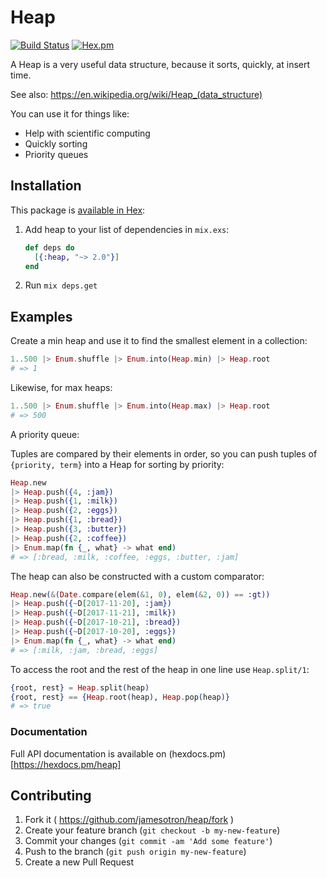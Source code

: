 # Heap
[![Build Status](https://travis-ci.org/jamesotron/heap.svg?branch=master)](https://travis-ci.org/jamesotron/heap)
[![Hex.pm](https://img.shields.io/hexpm/v/heap.svg)](https://hex.pm/packages/heap)

A Heap is a very useful data structure, because it sorts, quickly, at insert time.


See also: https://en.wikipedia.org/wiki/Heap_(data_structure)

You can use it for things like:

  - Help with scientific computing
  - Quickly sorting
  - Priority queues

## Installation

This package is [available in Hex](https://hex.pm/packages/heap):

  1. Add heap to your list of dependencies in `mix.exs`:

        ```elixir
        def deps do
          [{:heap, "~> 2.0"}]
        end
        ```

  2. Run `mix deps.get`

## Examples

Create a min heap and use it to find the smallest element in a collection:

```elixir
1..500 |> Enum.shuffle |> Enum.into(Heap.min) |> Heap.root
# => 1
```

Likewise, for max heaps:

```elixir
1..500 |> Enum.shuffle |> Enum.into(Heap.max) |> Heap.root
# => 500
```

A priority queue:

Tuples are compared by their elements in order, so you can push tuples
of `{priority, term}` into a Heap for sorting by priority:

```elixir
Heap.new
|> Heap.push({4, :jam})
|> Heap.push({1, :milk})
|> Heap.push({2, :eggs})
|> Heap.push({1, :bread})
|> Heap.push({3, :butter})
|> Heap.push({2, :coffee})
|> Enum.map(fn {_, what} -> what end)
# => [:bread, :milk, :coffee, :eggs, :butter, :jam]
```

The heap can also be constructed with a custom comparator:

```elixir
Heap.new(&(Date.compare(elem(&1, 0), elem(&2, 0)) == :gt))
|> Heap.push({~D[2017-11-20], :jam})
|> Heap.push({~D[2017-11-21], :milk})
|> Heap.push({~D[2017-10-21], :bread})
|> Heap.push({~D[2017-10-20], :eggs})
|> Enum.map(fn {_, what} -> what end)
# => [:milk, :jam, :bread, :eggs]
```

To access the root and the rest of the heap in one line use `Heap.split/1`:

```elixir
{root, rest} = Heap.split(heap)
{root, rest} == {Heap.root(heap), Heap.pop(heap)}
# => true
```

### Documentation

Full API documentation is available on (hexdocs.pm)[https://hexdocs.pm/heap]

## Contributing

1. Fork it ( https://github.com/jamesotron/heap/fork )
2. Create your feature branch (`git checkout -b my-new-feature`)
3. Commit your changes (`git commit -am 'Add some feature'`)
4. Push to the branch (`git push origin my-new-feature`)
5. Create a new Pull Request
